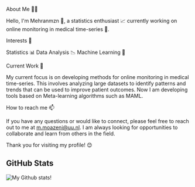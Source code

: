 About Me 👨‍💻

Hello, I'm Mehranmzn 👋, a statistics enthusiast 📈 currently working on online monitoring in medical time-series 🏥.

Interests 👀

Statistics 📊
Data Analysis 📉
Machine Learning 🤖


Current Work 🌱

My current focus is on developing methods for online monitoring in medical time-series. This involves analyzing large datasets to identify patterns and trends that can be used to improve patient outcomes.
Now I am developing tools based on Meta-learning algorithms such as MAML.

How to reach me 📫

If you have any questions or would like to connect, please feel free to reach out to me at m.moazeni@uu.nl. I am always looking for opportunities to collaborate and learn from others in the field.

Thank you for visiting my profile! 😊

<!-- Your other content here -->

## GitHub Stats

![My Github stats!](https://github-readme-stats.vercel.app/api?username=your-username&show_icons=true&theme=radical)

<!-- More content below if needed -->



